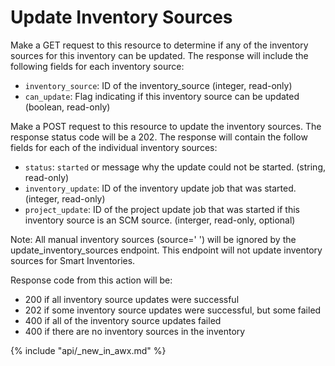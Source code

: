 # Update Inventory Sources

Make a GET request to this resource to determine if any of the inventory sources for
this inventory can be updated. The response will include the following fields for each
inventory source:

* `inventory_source`: ID of the inventory_source
  (integer, read-only)
* `can_update`: Flag indicating if this inventory source can be updated
  (boolean, read-only)

Make a POST request to this resource to update the inventory sources. The response
status code will be a 202. The response will contain the follow fields for each of the individual
inventory sources:

* `status`: `started` or message why the update could not be started.
  (string, read-only)
* `inventory_update`: ID of the inventory update job that was started.
  (integer, read-only)
* `project_update`: ID of the project update job that was started if this inventory source is an SCM source.
  (interger, read-only, optional)

Note: All manual inventory sources (source=' ') will be ignored by the update_inventory_sources endpoint.  This endpoint will not update inventory sources for Smart Inventories.  


Response code from this action will be:

 - 200 if all inventory source updates were successful
 - 202 if some inventory source updates were successful, but some failed
 - 400 if all of the inventory source updates failed
 - 400 if there are no inventory sources in the inventory

{% include "api/_new_in_awx.md" %}
